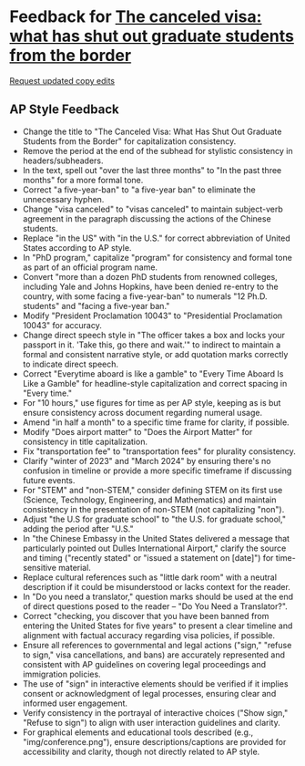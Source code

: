 # Feedback for [The canceled visa: what has shut out graduate students from the border](https://yc4330.github.io/the-visa-journey/)

[Request updated copy edits](https://github.com/jsoma/data-studio-projects-2024/issues/new/choose)

## AP Style Feedback

- Change the title to "The Canceled Visa: What Has Shut Out Graduate Students from the Border" for capitalization consistency.
- Remove the period at the end of the subhead for stylistic consistency in headers/subheaders.
- In the text, spell out "over the last three months" to "In the past three months" for a more formal tone.
- Correct "a five-year-ban" to "a five-year ban" to eliminate the unnecessary hyphen.
- Change "visa canceled" to "visas canceled" to maintain subject-verb agreement in the paragraph discussing the actions of the Chinese students.
- Replace "in the US" with "in the U.S." for correct abbreviation of United States according to AP style.
- In "PhD program," capitalize "program" for consistency and formal tone as part of an official program name.
- Convert "more than a dozen PhD students from renowned colleges, including Yale and Johns Hopkins, have been denied re-entry to the country, with some facing a five-year-ban" to numerals "12 Ph.D. students" and "facing a five-year ban."
- Modify "President Proclamation 10043" to "Presidential Proclamation 10043" for accuracy.
- Change direct speech style in "The officer takes a box and locks your passport in it. 'Take this, go there and wait.'" to indirect to maintain a formal and consistent narrative style, or add quotation marks correctly to indicate direct speech.
- Correct "Everytime aboard is like a gamble" to "Every Time Aboard Is Like a Gamble" for headline-style capitalization and correct spacing in "Every time."
- For "10 hours," use figures for time as per AP style, keeping as is but ensure consistency across document regarding numeral usage.
- Amend "in half a month" to a specific time frame for clarity, if possible.
- Modify "Does airport matter" to "Does the Airport Matter" for consistency in title capitalization.
- Fix "transportation fee" to "transportation fees" for plurality consistency.
- Clarify "winter of 2023" and "March 2024" by ensuring there's no confusion in timeline or provide a more specific timeframe if discussing future events.
- For "STEM" and "non-STEM," consider defining STEM on its first use (Science, Technology, Engineering, and Mathematics) and maintain consistency in the presentation of non-STEM (not capitalizing "non").
- Adjust "the U.S for graduate school" to "the U.S. for graduate school," adding the period after "U.S."
- In "the Chinese Embassy in the United States delivered a message that particularly pointed out Dulles International Airport," clarify the source and timing ("recently stated" or "issued a statement on [date]") for time-sensitive material.
- Replace cultural references such as "little dark room" with a neutral description if it could be misunderstood or lacks context for the reader.
- In "Do you need a translator," question marks should be used at the end of direct questions posed to the reader – "Do You Need a Translator?".
- Correct "checking, you discover that you have been banned from entering the United States for five years" to present a clear timeline and alignment with factual accuracy regarding visa policies, if possible.
- Ensure all references to governmental and legal actions ("sign," "refuse to sign," visa cancellations, and bans) are accurately represented and consistent with AP guidelines on covering legal proceedings and immigration policies.
- The use of "sign" in interactive elements should be verified if it implies consent or acknowledgment of legal processes, ensuring clear and informed user engagement.
- Verify consistency in the portrayal of interactive choices ("Show sign," "Refuse to sign") to align with user interaction guidelines and clarity.
- For graphical elements and educational tools described (e.g., "img/conference.png"), ensure descriptions/captions are provided for accessibility and clarity, though not directly related to AP style.